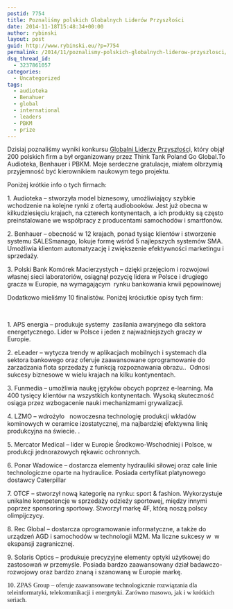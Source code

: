 ```yaml
---
postid: 7754
title: Poznaliśmy polskich Globalnych Liderów Przyszłości
date: 2014-11-18T15:48:34+00:00
author: rybinski
layout: post
guid: http://www.rybinski.eu/?p=7754
permalink: /2014/11/poznalismy-polskich-globalnych-liderow-przyszlosci/
dsq_thread_id:
  - 3237861057
categories:
  - Uncategorized
tags:
  - audioteka
  - Benahuer
  - global
  - international
  - leaders
  - PBKM
  - prize
---
```

Dzisiaj poznaliśmy wyniki konkursu [Globalni Liderzy Przyszłośc](http://www.polandgoglobal.pl/globalni-liderzy-przyszlosci)i, który objął 200 polskich firm a był organizowany przez Think Tank Poland Go Global.To Audioteka, Benhauer i PBKM. Moje serdeczne gratulacje, miałem olbrzymią przyjemność być kierownikiem naukowym tego projektu.

Poniżej krótkie info o tych firmach:

<p class="MsoNormal">
  1. Audioteka – stworzyła model biznesowy, umożliwiający szybkie wchodzenie na kolejne rynki z ofertą audiobooków. Jest już obecna w kilkudziesięciu krajach, na czterech kontynentach, a ich produkty są często preinstalowane we współpracy z producentami samochodów i smartfonów.
</p>

<p class="MsoNormal">
  2. Benhauer – obecność w 12 krajach, ponad tysiąc klientów i stworzenie systemu SALESmanago, lokuje formę wśród 5 najlepszych systemów SMA. Umożliwia klientom automatyzację i zwiększenie efektywności marketingu i sprzedaży.
</p>

<p class="MsoNormal">
  3. Polski Bank Komórek Macierzystych – dzięki przejęciom i rozwojowi własnej sieci laboratoriów, osiągnął pozycję lidera w Polsce i drugiego gracza w Europie, na wymagającym <span style="mso-spacerun: yes;"> </span>rynku bankowania krwii pępowinowej
</p>

Dodatkowo mieliśmy 10 finalistów. Poniżej króciutkie opisy tych firm:

<!--more-->

 

<p class="MsoNormal">
  1. APS energia – produkuje systemy<span style="mso-spacerun: yes;">  </span>zasilania awaryjnego dla sektora energetycznego. Lider w Polsce i jeden z najważniejszych graczy w Europie.
</p>

<p class="MsoNormal">
  2. eLeader – wytycza trendy w aplikacjach mobilnych i systemach dla sektora bankowego oraz oferuje zaawansowane oprogramowanie do zarzadzania flota sprzedaży z funkcją rozpoznawania obrazu..<span style="mso-spacerun: yes;">  </span>Odnosi sukcesy biznesowe w wielu krajach na kilku kontynentach.
</p>

<p class="MsoNormal">
  3. Funmedia – umożliwia naukę języków obcych poprzez e-learning. Ma 400 tysięcy klientów na wszystkich kontynentach. Wysoką skuteczność osiąga przez wzbogacenie nauki mechanizmami grywalizacji.
</p>

<p class="MsoNormal">
  4. LZMO – wdrożyło<span style="mso-spacerun: yes;">   </span>nowoczesna technologię produkcji wkładów kominowych w ceramice izostatycznej, ma najbardziej efektywna linię produkcyjna na świecie. .
</p>

<p class="MsoNormal">
  5. Mercator Medical – lider w Europie Środkowo-Wschodniej i Polsce, w produkcji jednorazowych rękawic ochronnych.
</p>

<p class="MsoNormal">
  6. Ponar Wadowice – dostarcza elementy hydrauliki siłowej oraz całe linie technologiczne oparte na hydraulice. Posiada certyfikat platynowego dostawcy Caterpillar
</p>

<p class="MsoNormal">
  7. OTCF – stworzył nową kategorię na rynku: sport & fashion. Wykorzystuje unikalne kompetencje w sprzedaży odzieży sportowej, między innymi poprzez sponsoring sportowy. Stworzył markę 4F, którą noszą polscy olimpijczycy.
</p>

<p class="MsoNormal">
  8. Rec Global – dostarcza oprogramowanie informatyczne, a także do urządzeń AGD i samochodów w technologii M2M. Ma liczne sukcesy w<span style="mso-spacerun: yes;">  </span>w ekspansji zagranicznej.
</p>

<p class="MsoNormal">
  9. Solaris Optics – produkuje precyzyjne elementy optyki użytkowej do zastosowań w przemyśle. Posiada bardzo zaawansowany dział badawczo-rozwojowy oraz bardzo znaną i szanowaną w Europie markę.
</p>

<span style="font-size: 11.0pt; line-height: 115%; font-family: 'Calibri','sans-serif'; mso-fareast-font-family: Calibri; mso-bidi-font-family: 'Times New Roman'; mso-ansi-language: PL; mso-fareast-language: EN-US; mso-bidi-language: AR-SA;">10. ZPAS Group – oferuje zaawansowane technologicznie rozwiązania dla teleinformatyki, telekomunikacji i energetyki. Zarówno masowo, jak i w krótkich seriach.</span>
